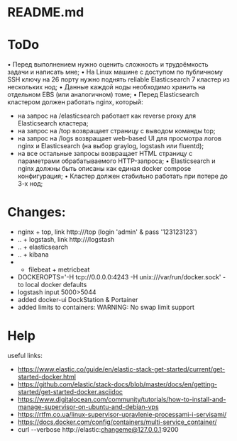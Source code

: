 # README.md

# ToDo

• Перед выполнением нужно оценить сложность и трудоёмкость задачи и написать мне;
• На Linux машине с доступом по публичному SSH ключу на 26 порту нужно поднять reliable Elasticsearch 7 кластер из нескольких нод;
• Данные каждой ноды необходимо хранить на отдельном EBS (или аналогичном) томе;
• Перед Elasticsearch кластером должен работать nginx, который:
  - на запрос на /elasticsearch работает как reverse proxy для Elasticsearch кластера;
  - на запроc на /top возвращает страницу с выводом команды top;
  - на запроc на /logs возвращает web-based UI для просмотра логов nginx и Elasticsearch (на выбор graylog, logstash или fluentd);
  - на все остальные запросы возвращает HTML страницу c параметрами обрабатываемого HTTP-запроса;
• Elasticsearch и nginx должны быть описаны как единая docker compose конфигурация;
• Кластер должен стабильно работать при потере до 3-х нод;

# Changes:

 - nginx + top, link http://<server>/top (login 'admin' & pass '123123123')
 - .. + logstash, link http://<server>/logstash
 - .. + elasticsearch
 - .. + kibana
 - + filebeat + metricbeat
 - DOCKEROPTS='-H tcp://0.0.0.0:4243 -H unix:///var/run/docker.sock' - to local docker defaults
 - logstash input 5000>5044
 - added docker-ui DockStation & Portainer
 - added limits to containers: WARNING: No swap limit support

# Help

useful links:
- https://www.elastic.co/guide/en/elastic-stack-get-started/current/get-started-docker.html
- https://github.com/elastic/stack-docs/blob/master/docs/en/getting-started/get-started-docker.asciidoc
- https://www.digitalocean.com/community/tutorials/how-to-install-and-manage-supervisor-on-ubuntu-and-debian-vps
- https://rtfm.co.ua/linux-supervisor-upravlenie-processami-i-servisami/
- https://docs.docker.com/config/containers/multi-service_container/
- curl --verbose http://elastic:changeme@127.0.0.1:9200
